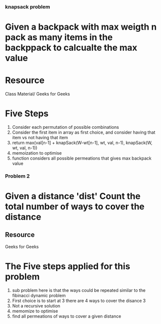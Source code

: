 ### knapsack problem

# Given a backpack with max weigth n pack as many items in the backppack to calcualte the max value

# Resource
  Class Material/ Geeks for Geeks

# Five Steps
1. Consider each permutation of possible combinations
2. Consider the first item in array as first choice, and consider having that item vs not having that item
3. return max(val[n-1] + knapSack(W-wt[n-1], wt, val, n-1), knapSack(W, wt, val, n-1))
4. memoization to optimise
5. function considers all possible permeations that gives max backpack value

### Problem 2

# Given a distance 'dist' Count the total number of ways to cover the distance

## Resource 
 Geeks for Geeks

 # The Five steps applied for this problem 
 1. sub problem here is that the ways could be repeated similar to the fibinacci dynamic problem
 2. First choice is to start at 3 there are 4 ways to cover the disance 3
 3. Not a recursive solution
 4. memomize to optimise
 5. find all permeations of ways to cover a given distance
